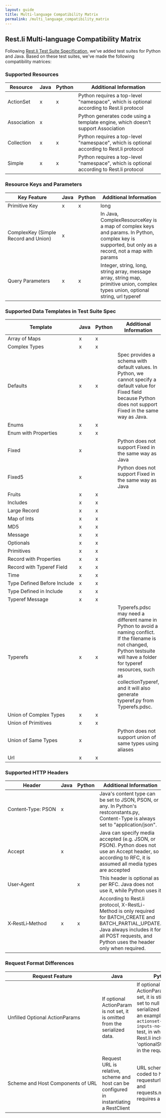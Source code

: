 ```yaml
---
layout: guide
title: Multi-language Compatibility Matrix
permalink: /multi_language_compatibility_matrix
---
```


Rest.li Multi-language Compatibility Matrix
--------------------------
Following [Rest.li Test Suite Specification](testsuite_overview.md), we've added test suites for Python and Java.
Based on these test suites, we've made the following compatibility matrices:

### Supported Resources

| Resource | Java | Python | Additional Information |
|--------|------|----------------|----------------|
| ActionSet | x | x | Python requires a top-level "namespace", which is optional according to Rest.li protocol |
| Association | x | | Python generates code using a template engine, which doesn’t support Association |
| Collection | x | x | Python requires a top-level "namespace", which is optional according to Rest.li protocol |
| Simple | x | x | Python requires a top-level "namespace", which is optional according to Rest.li protocol |


### Resource Keys and Parameters

| Key Feature | Java | Python | Additional Information |
|--------|-----|-----|----------------|
| Primitive&nbsp;Key | x | x | long |
| ComplexKey&nbsp;(Simple Record and Union)| x |  |In Java, ComplexResourceKey is a map of complex keys and params. In Python, complex key is supported, but only as a record, not a map with params |
| Query&nbsp;Parameters | x | x | Integer, string, long, string array, message array, string map, primitive union, complex types union, optional string, url typeref |


### Supported Data Templates in Test Suite Spec

| Template | Java | Python | Additional Information |
|--------|------|------|----------------|
| Array&nbsp;of&nbsp;Maps | x | x | |
| Complex&nbsp;Types | x | x | |
| Defaults | x | x | Spec provides a schema with default values. In Python, we cannot specify a default value for Fixed field because Python does not support Fixed in the same way as Java. |
| Enums | x | x | |
| Enum&nbsp;with&nbsp;Properties | x | x | |
| Fixed | x | | Python does not support Fixed in the same way as Java|
| Fixed5 | x | | Python does not support Fixed in the same way as Java|
| Fruits | x | x | |
| Includes | x | x | |
| Large&nbsp;Record | x | x | |
| Map&nbsp;of&nbsp;Ints| x | x | |
| MD5| x | x | |
| Message | x | x | | 
| Optionals| x | x | |
| Primitives | x | x | |
| Record&nbsp;with&nbsp;Properties | x | x | |
| Record&nbsp;with&nbsp;Typeref&nbsp;Field | x | x | |
| Time | x | x | |
| Type&nbsp;Defined&nbsp;Before&nbsp;Include | x | x | |
| Type&nbsp;Defined&nbsp;in&nbsp;Include | x | x | |
| Typeref&nbsp;Message | x | x | |
| Typerefs | x | x | Typerefs.pdsc may need a different name in Python to avoid a naming conflict. If the filename is not changed, Python testsuite will have a folder for typeref resources, such as collectionTyperef, and it will also generate typeref.py from Typerefs.pdsc. |
| Union&nbsp;of&nbsp;Complex Types | x | x | |
| Union&nbsp;of&nbsp;Primitives | x | x | |
| Union&nbsp;of&nbsp;Same&nbsp;Types | x | | Python does not support union of same types using aliases |
| Url | x | x | |


### Supported HTTP Headers 

| Header | Java | Python | Additional Information |
|--------|------|----------------|----------------|
| Content&#8209;Type:&nbsp;PSON | x | | Java's content type can be set to JSON, PSON, or any. In Python's restconstants.py, Content-Type is always set to "application/json". | 
| Accept | x | | Java can specify media accepted (e.g. JSON, or PSON). Python does not use an Accept header, so according to RFC, it is assumed all media types are accepted|
| User&#8209;Agent | | x | This header is optional as per RFC. Java does not use it, while Python uses it| 
| X&#8209;RestLi&#8209;Method | x | x | According to Rest.li protocol, X-RestLi-Method is only required for BATCH_CREATE and BATCH_PARTIAL_UPDATE. Java always includes it for all POST requests, and Python uses the header only when required.|

### Request Format Differences

| Request Feature | Java | Python |
|--------|------|----------------|
|Unfilled&nbsp;Optional&nbsp;ActionParams|If optional ActionParam is not set, it is omitted from the serialized data.|If optional ActionParam is not set, it is still explicitly set to null in the serialized body. For an example, see the ```actionset-multiple-inputs-no-optional``` test, in which Python Rest.li includes " 'optionalString': null" in the request.|
| Scheme&nbsp;and&nbsp;Host&nbsp;Components&nbsp;of&nbsp;URL | Request URL is relative, scheme and host can be configured in instantiating a RestClient | URL scheme is hard-coded to http in requesturlbuilders.py, and requests.models.py requires a host |
